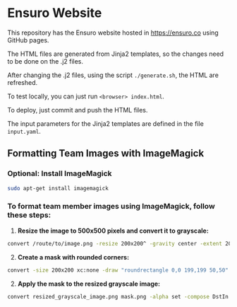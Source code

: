 # Ensuro Website

This repository has the Ensuro website hosted in https://ensuro.co using GitHub pages.

The HTML files are generated from Jinja2 templates, so the changes need to be done on the .j2 files.

After changing the .j2 files, using the script `./generate.sh`, the HTML are refreshed.

To test locally, you can just run `<browser> index.html`.

To deploy, just commit and push the HTML files.

The input parameters for the Jinja2 templates are defined in the file `input.yaml`.

## Formatting Team Images with ImageMagick

### Optional: Install ImageMagick

```bash
sudo apt-get install imagemagick
```

### To format team member images using ImageMagick, follow these steps:

1. **Resize the image to 500x500 pixels and convert it to grayscale:**

```bash
convert /route/to/image.png -resize 200x200^ -gravity center -extent 200x200 -colorspace Gray resized_grayscale_image.png
```
2. **Create a mask with rounded corners:**

```bash
convert -size 200x200 xc:none -draw "roundrectangle 0,0 199,199 50,50" mask.png
```
2. **Apply the mask to the resized grayscale image:**

```bash
convert resized_grayscale_image.png mask.png -alpha set -compose DstIn -composite team_member.png
```